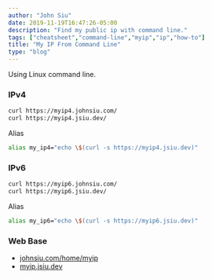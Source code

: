 ```yaml
---
author: "John Siu"
date: 2019-11-19T16:47:26-05:00
description: "Find my public ip with command line."
tags: ["cheatsheet","command-line","myip","ip","how-to"]
title: "My IP From Command Line"
type: "blog"
---
```

Using Linux command line.
<!--more-->

### IPv4

```sh
curl https://myip4.johnsiu.com/
curl https://myip4.jsiu.dev/
```

Alias
```sh
alias my_ip4="echo \$(curl -s https://myip4.jsiu.dev)"
```

### IPv6

```sh
curl https://myip6.johnsiu.com/
curl https://myip6.jsiu.dev/
```

Alias
```sh
alias my_ip6="echo \$(curl -s https://myip6.jsiu.dev)"
```

### Web Base

- [johnsiu.com/home/myip](/home/myip/)
- [myip.jsiu.dev](/home/myip/)